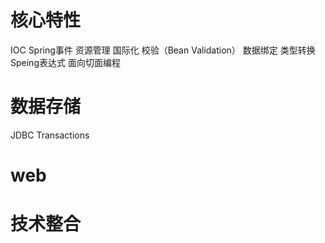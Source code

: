 
# 核心特性
IOC
Spring事件
资源管理
国际化
校验（Bean Validation）
数据绑定
类型转换
Speing表达式
面向切面编程

# 数据存储
JDBC
Transactions

# web

# 技术整合